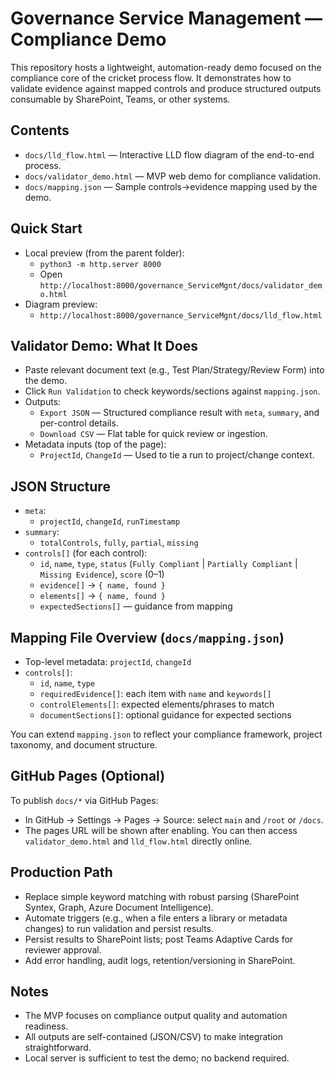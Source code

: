 # Governance Service Management — Compliance Demo

This repository hosts a lightweight, automation-ready demo focused on the compliance core of the cricket process flow. It demonstrates how to validate evidence against mapped controls and produce structured outputs consumable by SharePoint, Teams, or other systems.

## Contents
- `docs/lld_flow.html` — Interactive LLD flow diagram of the end-to-end process.
- `docs/validator_demo.html` — MVP web demo for compliance validation.
- `docs/mapping.json` — Sample controls→evidence mapping used by the demo.

## Quick Start
- Local preview (from the parent folder):
  - `python3 -m http.server 8000`
  - Open `http://localhost:8000/governance_ServiceMgnt/docs/validator_demo.html`
- Diagram preview:
  - `http://localhost:8000/governance_ServiceMgnt/docs/lld_flow.html`

## Validator Demo: What It Does
- Paste relevant document text (e.g., Test Plan/Strategy/Review Form) into the demo.
- Click `Run Validation` to check keywords/sections against `mapping.json`.
- Outputs:
  - `Export JSON` — Structured compliance result with `meta`, `summary`, and per-control details.
  - `Download CSV` — Flat table for quick review or ingestion.
- Metadata inputs (top of the page):
  - `ProjectId`, `ChangeId` — Used to tie a run to project/change context.

## JSON Structure
- `meta`:
  - `projectId`, `changeId`, `runTimestamp`
- `summary`:
  - `totalControls`, `fully`, `partial`, `missing`
- `controls[]` (for each control):
  - `id`, `name`, `type`, `status` (`Fully Compliant` | `Partially Compliant` | `Missing Evidence`), `score` (0–1)
  - `evidence[]` → `{ name, found }`
  - `elements[]` → `{ name, found }`
  - `expectedSections[]` — guidance from mapping

## Mapping File Overview (`docs/mapping.json`)
- Top-level metadata: `projectId`, `changeId`
- `controls[]`:
  - `id`, `name`, `type`
  - `requiredEvidence[]`: each item with `name` and `keywords[]`
  - `controlElements[]`: expected elements/phrases to match
  - `documentSections[]`: optional guidance for expected sections

You can extend `mapping.json` to reflect your compliance framework, project taxonomy, and document structure.

## GitHub Pages (Optional)
To publish `docs/*` via GitHub Pages:
- In GitHub → Settings → Pages → Source: select `main` and `/root` or `/docs`.
- The pages URL will be shown after enabling. You can then access `validator_demo.html` and `lld_flow.html` directly online.

## Production Path
- Replace simple keyword matching with robust parsing (SharePoint Syntex, Graph, Azure Document Intelligence).
- Automate triggers (e.g., when a file enters a library or metadata changes) to run validation and persist results.
- Persist results to SharePoint lists; post Teams Adaptive Cards for reviewer approval.
- Add error handling, audit logs, retention/versioning in SharePoint.

## Notes
- The MVP focuses on compliance output quality and automation readiness.
- All outputs are self-contained (JSON/CSV) to make integration straightforward.
- Local server is sufficient to test the demo; no backend required.